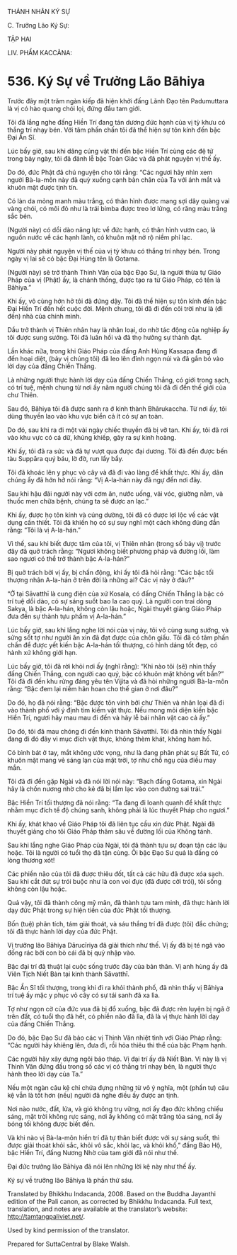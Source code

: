 THÁNH NHÂN KÝ SỰ

C. Trưởng Lão Ký Sự:

TẬP HAI

LIV. PHẨM KACCĀNA:

# 536\. Ký Sự về Trưởng Lão Bāhiya

Trước đây một trăm ngàn kiếp đã hiện khởi đấng Lãnh Đạo tên Padumuttara là vị có hào quang chói lọi, đứng đầu tam giới.

Tôi đã lắng nghe đấng Hiền Trí đang tán dương đức hạnh của vị tỳ khưu có thắng trí nhạy bén. Với tâm phấn chấn tôi đã thể hiện sự tôn kính đến bậc Đại Ẩn Sĩ.

Lúc bấy giờ, sau khi dâng cúng vật thí đến bậc Hiền Trí cùng các đệ tử trong bảy ngày, tôi đã đảnh lễ bậc Toàn Giác và đã phát nguyện vị thế ấy.

Do đó, đức Phật đã chú nguyện cho tôi rằng: “Các ngươi hãy nhìn xem người Bà-la-môn này đã quỳ xuống cạnh bàn chân của Ta với ánh mắt và khuôn mặt được tịnh tín.

Có làn da mỏng manh màu trắng, có thân hình được mang sợi dây quàng vai vàng chói, có môi đỏ như là trái bimba được treo lơ lửng, có răng màu trắng sắc bén.

(Người này) có dồi dào năng lực về đức hạnh, có thân hình vươn cao, là nguồn nước về các hạnh lành, có khuôn mặt nở rộ niềm phỉ lạc.

Người này phát nguyện vị thế của vị tỳ khưu có thắng trí nhạy bén. Trong ngày vị lai sẽ có bậc Đại Hùng tên là Gotama.

(Người này) sẽ trở thành Thinh Văn của bậc Đạo Sư, là người thừa tự Giáo Pháp của vị (Phật) ấy, là chánh thống, được tạo ra từ Giáo Pháp, có tên là Bāhiya.”

Khi ấy, vô cùng hớn hở tôi đã đứng dậy. Tôi đã thể hiện sự tôn kính đến bậc Đại Hiền Trí đến hết cuộc đời. Mệnh chung, tôi đã đi đến cõi trời như là (đi đến) nhà của chính mình.

Dầu trở thành vị Thiên nhân hay là nhân loại, do nhờ tác động của nghiệp ấy tôi được sung sướng. Tôi đã luân hồi và đã thọ hưởng sự thành đạt.

Lần khác nữa, trong khi Giáo Pháp của đấng Anh Hùng Kassapa đang đi đến hoại diệt, (bảy vị chúng tôi) đã leo lên đỉnh ngọn núi và đã gắn bó vào lời dạy của đấng Chiến Thắng.

Là những người thực hành lời dạy của đấng Chiến Thắng, có giới trong sạch, có trí tuệ, mệnh chung từ nơi ấy năm người chúng tôi đã đi đến thế giới của chư Thiên.

Sau đó, Bāhiya tôi đã được sanh ra ở kinh thành Bhārukaccha. Từ nơi ấy, tôi dùng thuyền lao vào khu vực biển cả ít có sự an toàn.

Do đó, sau khi ra đi một vài ngày chiếc thuyền đã bị vỡ tan. Khi ấy, tôi đã rơi vào khu vực có cá dữ, khủng khiếp, gây ra sự kinh hoàng.

Khi ấy, tôi đã ra sức và đã tự vượt qua được đại dương. Tôi đã đến được bến tàu Suppāra quý báu, lờ đờ, run lẩy bẩy.

Tôi đã khoác lên y phục vỏ cây và đã đi vào làng để khất thực. Khi ấy, dân chúng ấy đã hớn hở nói rằng: “Vị A-la-hán này đã ngự đến nơi đây.

Sau khi hậu đãi người này với cơm ăn, nước uống, vải vóc, giường nằm, và thuốc men chữa bệnh, chúng ta sẽ được an lạc.”

Khi ấy, được họ tôn kính và cúng dường, tôi đã có được lợi lộc về các vật dụng cần thiết. Tôi đã khiến họ có sự suy nghĩ một cách không đúng đắn rằng: “Tôi là vị A-la-hán.”

Vì thế, sau khi biết được tâm của tôi, vị Thiên nhân (trong số bảy vị) trước đây đã quở trách rằng: “Ngươi không biết phương pháp và đường lối, làm sao ngươi có thể trở thành bậc A-la-hán?”

Bị quở trách bởi vị ấy, bị chấn động, khi ấy tôi đã hỏi rằng: “Các bậc tối thượng nhân A-la-hán ở trên đời là những ai? Các vị này ở đâu?”

“Ở tại Sāvatthī là cung điện của xứ Kosala, có đấng Chiến Thắng là bậc có trí tuệ dồi dào, có sự sáng suốt bao la cao quý. Là người con trai dòng Sakya, là bậc A-la-hán, không còn lậu hoặc, Ngài thuyết giảng Giáo Pháp đưa đến sự thành tựu phẩm vị A-la-hán.”

Lúc bấy giờ, sau khi lắng nghe lời nói của vị này, tôi vô cùng sung sướng, và sửng sốt tợ như người ăn xin đã đạt được của chôn giấu. Tôi đã có tâm phấn chấn để được yết kiến bậc A-la-hán tối thượng, có hình dáng tốt đẹp, có hành xứ không giới hạn.

Lúc bấy giờ, tôi đã rời khỏi nơi ấy (nghĩ rằng): “Khi nào tôi (sẽ) nhìn thấy đấng Chiến Thắng, con người cao quý, bậc có khuôn mặt không vết bẩn?” Tôi đã đi đến khu rừng đáng yêu tên Vijita và đã hỏi những người Bà-la-môn rằng: “Bậc đem lại niềm hân hoan cho thế gian ở nơi đâu?”

Do đó, họ đã nói rằng: “Bậc được tôn vinh bởi chư Thiên và nhân loại đã đi vào thành phố với ý định tìm kiếm vật thực. Nếu mong mỏi diện kiến bậc Hiền Trí, ngươi hãy mau mau đi đến và hãy lễ bái nhân vật cao cả ấy.”

Do đó, tôi đã mau chóng đi đến kinh thành Sāvatthī. Tôi đã nhìn thấy Ngài đang đi đó đây vì mục đích vật thực, không thèm khát, không ham hố.

Có bình bát ở tay, mắt không ước vọng, như là đang phân phát sự Bất Tử, có khuôn mặt mang vẻ sáng lạn của mặt trời, tợ như chỗ ngụ của điều may mắn.

Tôi đã đi đển gặp Ngài và đã nói lời nói này: “Bạch đấng Gotama, xin Ngài hãy là chốn nương nhờ cho kẻ đã bị lầm lạc vào con đường sai trái.”

Bậc Hiền Trí tối thượng đã nói rằng: “Ta đang đi loanh quanh để khất thực nhằm mục đích tế độ chúng sanh, không phải là lúc thuyết Pháp cho ngươi.”

Khi ấy, khát khao về Giáo Pháp tôi đã liên tục cầu xin đức Phật. Ngài đã thuyết giảng cho tôi Giáo Pháp thâm sâu về đường lối của Không tánh.

Sau khi lắng nghe Giáo Pháp của Ngài, tôi đã thành tựu sự đoạn tận các lậu hoặc. Tôi là người có tuổi thọ đã tận cùng. Ôi bậc Đạo Sư quả là đấng có lòng thương xót!

Các phiền não của tôi đã được thiêu đốt, tất cả các hữu đã được xóa sạch. Sau khi cắt đứt sự trói buộc như là con voi đực (đã được cởi trói), tôi sống không còn lậu hoặc.

Quả vậy, tôi đã thành công mỹ mãn, đã thành tựu tam minh, đã thực hành lời dạy đức Phật trong sự hiện tiền của đức Phật tối thượng.

Bốn (tuệ) phân tích, tám giải thoát, và sáu thắng trí đã được (tôi) đắc chứng; tôi đã thực hành lời dạy của đức Phật.

Vị trưởng lão Bāhiya Dārucīriya đã giải thích như thế. Vị ấy đã bị té ngã vào đống rác bởi con bò cái đã bị quỷ nhập vào.

Bậc đại trí đã thuật lại cuộc sống trước đây của bản thân. Vị anh hùng ấy đã Viên Tịch Niết Bàn tại kinh thành Sāvatthī.

Bậc Ẩn Sĩ tối thượng, trong khi đi ra khỏi thành phố, đã nhìn thấy vị Bāhiya trí tuệ ấy mặc y phục vỏ cây có sự tái sanh đã xa lìa.

Tợ như ngọn cờ của đức vua đã bị đổ xuống, bậc đã được rèn luyện bị ngã ở trên đất, có tuổi thọ đã hết, có phiền não đã lìa, đã là vị thực hành lời dạy của đấng Chiến Thắng.

Do đó, bậc Đạo Sư đã bảo các vị Thinh Văn nhiệt tình với Giáo Pháp rằng: “Các người hãy khiêng lên, đưa đi, rồi hỏa thiêu thi thể của bậc Phạm hạnh.

Các người hãy xây dựng ngôi bảo tháp. Vị đại trí ấy đã Niết Bàn. Vị này là vị Thinh Văn đứng đầu trong số các vị có thắng trí nhạy bén, là người thực hành theo lời dạy của Ta.”

Nếu một ngàn câu kệ chỉ chứa đựng những từ vô ý nghĩa, một (phần tư) câu kệ vẫn là tốt hơn (nếu) người đã nghe điều ấy được an tịnh.

Nơi nào nước, đất, lửa, và gió không trụ vững, nơi ấy đạo đức không chiếu sáng, mặt trời không rực sáng, nơi ấy không có mặt trăng tỏa sáng, nơi ấy bóng tối không được biết đến.

Và khi nào vị Bà-la-môn hiền trí đã tự thân biết được với sự sáng suốt, thì được giải thoát khỏi sắc, khỏi vô sắc, khỏi lạc, và khỏi khổ,” đấng Bảo Hộ, bậc Hiền Trí, đấng Nương Nhờ của tam giới đã nói như thế.

Đại đức trưởng lão Bāhiya đã nói lên những lời kệ này như thế ấy.

Ký sự về trưởng lão Bāhiya là phần thứ sáu.

Translated by Bhikkhu Indacanda, 2008. Based on the Buddha Jayanthi edition of the Pali canon, as corrected by Bhikkhu Indacanda. Full text, translation, and notes are available at the translator’s website: http://tamtangpaliviet.net/.

Used by kind permission of the translator.

Prepared for SuttaCentral by Blake Walsh.